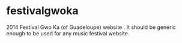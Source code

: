 festivalgwoka
=============

2014 Festival Gwo Ka (of Guadeloupe) website . It should be generic enough to be used for any music festival website
